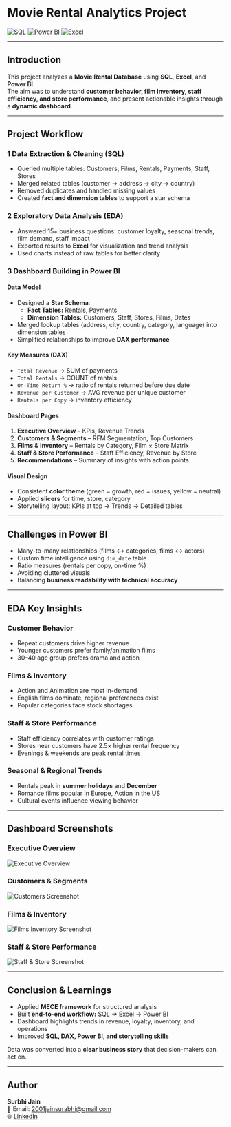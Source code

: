 # Movie Rental Analytics Project

[![SQL](https://img.shields.io/badge/SQL-339933?style=flat&logo=mysql&logoColor=white)](https://www.mysql.com/)
[![Power BI](https://img.shields.io/badge/Power%20BI-F2C811?style=flat&logo=microsoft-power-bi&logoColor=white)](https://powerbi.microsoft.com/)
[![Excel](https://img.shields.io/badge/Excel-217346?style=flat&logo=microsoft-excel&logoColor=white)](https://www.microsoft.com/en-us/microsoft-365/excel)

---

## Introduction

This project analyzes a **Movie Rental Database** using **SQL**, **Excel**, and **Power BI**.  
The aim was to understand **customer behavior, film inventory, staff efficiency, and store performance**, and present actionable insights through a **dynamic dashboard**.

---

## Project Workflow

### 1 Data Extraction & Cleaning (SQL)

* Queried multiple tables: Customers, Films, Rentals, Payments, Staff, Stores
* Merged related tables (customer → address → city → country)
* Removed duplicates and handled missing values
* Created **fact and dimension tables** to support a star schema

### 2 Exploratory Data Analysis (EDA)

* Answered 15+ business questions: customer loyalty, seasonal trends, film demand, staff impact
* Exported results to **Excel** for visualization and trend analysis
* Used charts instead of raw tables for better clarity

### 3 Dashboard Building in Power BI

#### Data Model

* Designed a **Star Schema**:
  * **Fact Tables:** Rentals, Payments  
  * **Dimension Tables:** Customers, Staff, Stores, Films, Dates  
* Merged lookup tables (address, city, country, category, language) into dimension tables
* Simplified relationships to improve **DAX performance**

#### Key Measures (DAX)

* `Total Revenue` → SUM of payments  
* `Total Rentals` → COUNT of rentals  
* `On-Time Return %` → ratio of rentals returned before due date  
* `Revenue per Customer` → AVG revenue per unique customer  
* `Rentals per Copy` → inventory efficiency  

#### Dashboard Pages

1. **Executive Overview** – KPIs, Revenue Trends  
2. **Customers & Segments** – RFM Segmentation, Top Customers  
3. **Films & Inventory** – Rentals by Category, Film × Store Matrix  
4. **Staff & Store Performance** – Staff Efficiency, Revenue by Store  
5. **Recommendations** – Summary of insights with action points  

#### Visual Design

* Consistent **color theme** (green = growth, red = issues, yellow = neutral)  
* Applied **slicers** for time, store, category  
* Storytelling layout: KPIs at top → Trends → Detailed tables

---

## Challenges in Power BI

* Many-to-many relationships (films ↔ categories, films ↔ actors)  
* Custom time intelligence using `dim_date` table  
* Ratio measures (rentals per copy, on-time %)  
* Avoiding cluttered visuals  
* Balancing **business readability with technical accuracy**

---

## EDA Key Insights

### Customer Behavior

* Repeat customers drive higher revenue  
* Younger customers prefer family/animation films  
* 30–40 age group prefers drama and action  

### Films & Inventory

* Action and Animation are most in-demand  
* English films dominate, regional preferences exist  
* Popular categories face stock shortages  

### Staff & Store Performance

* Staff efficiency correlates with customer ratings  
* Stores near customers have 2.5× higher rental frequency  
* Evenings & weekends are peak rental times  

### Seasonal & Regional Trends

* Rentals peak in **summer holidays** and **December**  
* Romance films popular in Europe, Action in the US  
* Cultural events influence viewing behavior  

---

## Dashboard Screenshots

### Executive Overview

![Executive Overview](https://raw.githubusercontent.com/2001jainsurabhi/Movie_Rental_Analytics_Dashboard/main/images/overview_dashboard.png)


### Customers & Segments

![Customers Screenshot](images/customers_segments.png)

### Films & Inventory

![Films Inventory Screenshot](images/films_inventory.png)

### Staff & Store Performance

![Staff & Store Screenshot](images/staff_store.png)

---

## Conclusion & Learnings

* Applied **MECE framework** for structured analysis  
* Built **end-to-end workflow:** SQL → Excel → Power BI  
* Dashboard highlights trends in revenue, loyalty, inventory, and operations  
* Improved **SQL, DAX, Power BI, and storytelling skills**  

 Data was converted into a **clear business story** that decision-makers can act on.

---

## Author  

**Surbhi Jain**  
📧 Email: 2001jainsurabhi@gmail.com  
🌐 [LinkedIn](https://www.linkedin.com/in/jainsurbhi123/)
